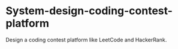 # System-design-coding-contest-platform
Design a coding contest platform like LeetCode and HackerRank.
